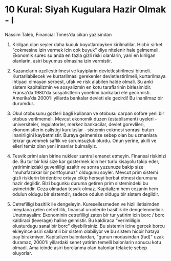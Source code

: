# 10 Kural: Siyah Kugulara Hazir Olmak - I

Nassim Taleb, Financial Times'da cikan yazisindan

1. Kirilgan olan seyler daha kucuk boyutlardayken kirilmalilar. Hicbir sirket "cokmesine izin vermek icin cok buyuk" diye nitelenir hale gelmemeli. Ekonomik surec su anda en fazla gizli riski olanlarin, yani en kirilgan olanlarin, asiri buyumus olmasina izin vermistir.

2. Kazanclarin ozellestirilmesi ve kayiplarin devletlestirilmesi bitmeli. Kurtarilabilecek ve kurtarilmasi gerekenler devletlestirilmeli, kurtarilmaya ihtiyaci olmayan serbest, ufak ve risk alabilen halde olmali. Su anki sistem kapitalizmin ve sosyalizmin en kotu taraflarinin birlesimidir. Fransa'da 1980'da sosyalistlerin yonetimi bankalari ele gecirmisti. Amerika'da 2000'li yillarda bankalar devleti ele gecirdi! Bu inanilmaz bir durumdur..

3. Okul otobusunu gozleri bagli kullanan ve otobusu carpan sofore yeni bir otobus verilmemeli. Mevcut ekonomik duzen (establisment) uyeleri - universiteler, regulatorler, merkez bankacilar, devlet gorevlileri, ekonomistlerin calistigi kuruluslar - sistemin cokmesi sonrasi butun inanirligini kaybetmistir. Buraya gelmemize sebep olan bu uzmanlara tekrar guvenmek saflik ve sorumsuzluk olurdu. Onun yerine, akilli ve elleri temiz olan yeni insanlar bulmaliyiz.

4. Tesvik primi alan birine nukleer santral emanet etmeyin. Finansal riskinizi de. Bu tur bir kisi size kar gostermek icin her turlu kisayolu takip eder, yatiriminizdaki guvenliligi azaltir ve sonra yuzunuze bakip size "muhafazakar bir portfoyunuz" oldugunu soyler. Mevcut prim sistemi gizli risklerin birdenbire ortaya cikip herseyi berbat etmesi durumuna hazir degildir. Bizi bugunku duruma getiren prim sistemindeki bu asimetridir. Ceza olmadan tesvik olmaz. Kapitalizm hem cezanin hem odulun oldugu bir sistemdir, sadece odulun oldugu bir sistem degildir.

5. Cetrefilligi basitlik ile dengeleyin. Kuresellesmeden ve hizli iletisimden meydana gelen cetrefillik, finansal urunlerde basitlik ile dengelenmelidir. Unutmayalim: Ekonominin cetrefilligi zaten bir tur yatirim icin borc / borc kaldiraci (leverage) haline gelmistir. Bu kaldiraca "verimliligin olusturdugu sanal bir borc" diyebilirsiniz. Bu sistemin icine gercek borcu ekleyince asiri sallantili bir sistem olabiliyor ve bu sistem hicbir hataya pay birakmiyor. Kapitalizm balonlardan, "gunun modasindan (fad)" uzak duramaz, 2000'li yillardaki senet yatirim temelli balonlarin sonucu kotu olmadi. Ama icinde asiri borclanma olan balonlar felakete sebep oluyorlar.
